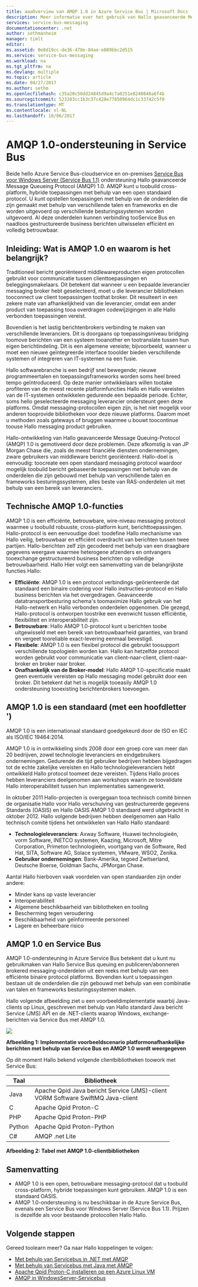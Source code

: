 ```yaml
---
title: aaaOverview van AMQP 1.0 in Azure Service Bus | Microsoft Docs
description: Meer informatie over het gebruik van Hallo geavanceerde Message Queuing-Protocol (AMQP) 1.0 in Azure.
services: service-bus-messaging
documentationcenter: .net
author: sethmanheim
manager: timlt
editor: 
ms.assetid: 0e8d19cc-de36-478e-84ae-e089bbc2d515
ms.service: service-bus-messaging
ms.workload: na
ms.tgt_pltfrm: na
ms.devlang: multiple
ms.topic: article
ms.date: 04/27/2017
ms.author: sethm
ms.openlocfilehash: c35a20c50dd24845d9a4c7a0251e8240848a6f4b
ms.sourcegitcommit: 523283cc1b3c37c428e77850964dc1c33742c5f0
ms.translationtype: MT
ms.contentlocale: nl-NL
ms.lasthandoff: 10/06/2017
---
```

# <a name="amqp-10-support-in-service-bus"></a>AMQP 1.0-ondersteuning in Service Bus
Beide hello Azure Service Bus-cloudservice en on-premises [Service Bus voor Windows Server (Service Bus 1.1)](https://msdn.microsoft.com/library/dn282144.aspx) ondersteuning Hallo geavanceerde Message Queueing Protocol (AMQP) 1.0. AMQP kunt u toobuild cross-platform, hybride toepassingen met behulp van een open standaard protocol. U kunt opstellen toepassingen met behulp van de onderdelen die zijn gemaakt met behulp van verschillende talen en frameworks en die worden uitgevoerd op verschillende besturingssystemen worden uitgevoerd. Al deze onderdelen kunnen verbinding tooService Bus en naadloos gestructureerde business berichten uitwisselen efficiënt en volledig betrouwbaar.

## <a name="introduction-what-is-amqp-10-and-why-is-it-important"></a>Inleiding: Wat is AMQP 1.0 en waarom is het belangrijk?
Traditioneel bericht georiënteerd middlewareproducten eigen protocollen gebruikt voor communicatie tussen clienttoepassingen en beleggingsmakelaars. Dit betekent dat wanneer u een bepaalde leverancier messaging broker hebt geselecteerd, moet u die leverancier bibliotheken tooconnect uw client toepassingen toothat broker. Dit resulteert in een zekere mate van afhankelijkheid van die leverancier, omdat een ander product van toepassing tooa overdragen codewijzigingen in alle Hallo verbonden toepassingen vereist. 

Bovendien is het lastig berichtenbrokers verbinding te maken van verschillende leveranciers. Dit is doorgaans op toepassingsniveau bridging toomove berichten van een systeem tooanother en tootranslate tussen hun eigen berichtindeling. Dit is een algemene vereiste; bijvoorbeeld, wanneer u moet een nieuwe geïntegreerde interface tooolder bieden verschillende systemen of integreren van IT-systemen na een fusie.

Hallo softwarebranche is een bedrijf snel bewegende; nieuwe programmeertalen en toepassingsframeworks worden soms heel breed tempo geïntroduceerd. Op deze manier ontwikkelaars willen tootake profiteren van de meest recente platformfuncties Hallo en Hallo vereisten van de IT-systemen ontwikkelen gedurende een bepaalde periode. Echter, soms hello geselecteerde messaging leverancier ondersteunt geen deze platforms. Omdat messaging-protocollen eigen zijn, is het niet mogelijk voor anderen tooprovide bibliotheken voor deze nieuwe platforms. Daarom moet u methoden zoals gateways of bruggen waarmee u bouwt toocontinue toouse Hallo messaging product gebruiken.

Hallo-ontwikkeling van Hallo geavanceerde Message Queuing-Protocol (AMQP) 1.0 is gemotiveerd door deze problemen. Deze afkomstig is van JP Morgan Chase die, zoals de meest financiële diensten ondernemingen, zware gebruikers van middleware bericht georiënteerd. Hallo-doel is eenvoudig: toocreate een open standaard messaging protocol waardoor mogelijk toobuild bericht gebaseerde toepassingen met behulp van de onderdelen die zijn gebouwd met behulp van verschillende talen en frameworks besturingssystemen, alles beste van RAS-onderdelen uit met behulp van een bereik van leveranciers.

## <a name="amqp-10-technical-features"></a>Technische AMQP 1.0-functies
AMQP 1.0 is een efficiënte, betrouwbare, wire-niveau messaging protocol waarmee u toobuild robuuste, cross-platform kunt, berichttoepassingen. Hallo-protocol is een eenvoudige doel: toodefine Hallo mechanisme van Hallo veilig, betrouwbaar en efficiënt overdracht van berichten tussen twee partijen. Hallo-berichten zelf zijn gecodeerd met behulp van een draagbare gegevens weergave waarmee heterogene afzenders en ontvangers tooexchange gestructureerd business berichten op volledige betrouwbaarheid. Hallo Hier volgt een samenvatting van de belangrijkste functies Hallo:

* **Efficiënte**: AMQP 1.0 is een protocol verbindings-geörienteerde dat standaard een binaire codering voor Hallo instructies-protocol en Hallo business berichten via het overgedragen. Geavanceerde datatransportbesturing schema's toomaximize Hallo gebruik van het Hallo-netwerk en Hallo verbonden onderdelen opgenomen. Die gezegd, Hallo-protocol is ontworpen toostrike een evenwicht tussen efficiëntie, flexibiliteit en interoperabiliteit zijn.
* **Betrouwbare**: Hallo AMQP 1.0-protocol kunt u berichten toobe uitgewisseld met een bereik van betrouwbaarheid garanties, van brand en vergeet tooreliable exact-levering eenmaal bevestigd.
* **Flexibele**: AMQP 1.0 is een flexibel protocol die gebruikt toosupport verschillende topologieën worden kan. Hallo kan hetzelfde protocol worden gebruikt voor communicatie van client-naar-client, client-naar-broker en broker naar broker.
* **Onafhankelijk van de Broker-model**: Hallo AMQP 1.0-specificatie maakt geen eventuele vereisten op Hallo messaging model gebruikt door een broker. Dit betekent dat het is mogelijk tooeasily AMQP 1.0 ondersteuning tooexisting berichtenbrokers toevoegen.

## <a name="amqp-10-is-a-standard-with-a-capital-s"></a>AMQP 1.0 is een standaard (met een hoofdletter ')
AMQP 1.0 is een internationaal standaard goedgekeurd door de ISO en IEC als ISO/IEC 19464:2014.

AMQP 1.0 is in ontwikkeling sinds 2008 door een groep core van meer dan 20 bedrijven, zowel technologie leveranciers en eindgebruikers ondernemingen. Gedurende die tijd gebruiker bedrijven hebben bijgedragen tot de echte zakelijke vereisten en Hallo technologieleveranciers hebt ontwikkeld Hallo protocol toomeet deze vereisten. Tijdens Hallo proces hebben leveranciers deelgenomen aan workshops waarin ze toovalidate Hallo interoperabiliteit tussen hun implementaties samengewerkt.

In oktober 2011 Hallo-projecten is overgegaan tooa technisch comité binnen de organisatie Hallo voor Hallo verschuiving van gestructureerde gegevens Standards (OASIS) en Hallo OASIS AMQP 1.0 standaard werd uitgebracht in oktober 2012. Hallo volgende bedrijven hebben deelgenomen aan Hallo technisch comité tijdens het ontwikkelen van Hallo Hallo standaard:

* **Technologieleveranciers**: Axway Software, Huawei technologieën, vorm Software, INETCO systemen, Kaazing, Microsoft, Mitre Corporation, Primeton technologieën, voortgang van de Software, Red Hat, SITA, Software AG, Solace systemen, VMware, WSO2, Zenika.
* **Gebruiker ondernemingen**: Bank-Amerika, tegoed Zwitserland, Deutsche Boerse, Goldman Sachs, JPMorgan Chase.

Aantal Hallo hierboven vaak voordelen van open standaarden zijn onder andere:

* Minder kans op vaste leverancier
* Interoperabiliteit
* Algemene beschikbaarheid van bibliotheken en tooling
* Bescherming tegen veroudering
* Beschikbaarheid van geïnformeerde personeel
* Lagere en beheerbare risico

## <a name="amqp-10-and-service-bus"></a>AMQP 1.0 en Service Bus
AMQP 1.0-ondersteuning in Azure Service Bus betekent dat u kunt nu gebruikmaken van Hallo Service Bus queuing en publiceren/abonneren brokered messaging-onderdelen uit een reeks met behulp van een efficiënte binaire protocol platforms. Bovendien kunt u toepassingen bestaan uit de onderdelen die zijn gebouwd met behulp van een combinatie van talen en frameworks besturingssystemen maken.

Hallo volgende afbeelding ziet u een voorbeeldimplementatie waarbij Java-clients op Linux, geschreven met behulp van Hallo standard Java bericht Service (JMS) API en de .NET-clients waarop Windows, exchange-berichten via Service Bus met AMQP 1.0.

![][0]

**Afbeelding 1: Implementatie voorbeeldscenario platformonafhankelijke berichten met behulp van Service Bus en AMQP 1.0 wordt weergegeven**

Op dit moment Hallo bekend volgende clientbibliotheken toowork met Service Bus:

| Taal | Bibliotheek |
| --- | --- |
| Java |Apache Qpid Java bericht Service (JMS)-client<br/>VORM Software SwiftMQ Java-client |
| C |Apache Qpid Proton-C |
| PHP |Apache Qpid Proton-PHP |
| Python |Apache Qpid Proton-Python |
| C# |AMQP .net Lite |

**Afbeelding 2: Tabel met AMQP 1.0-clientbibliotheken**

## <a name="summary"></a>Samenvatting
* AMQP 1.0 is een open, betrouwbare messaging-protocol dat u toobuild cross-platform, hybride toepassingen kunt gebruiken. AMQP 1.0 is een standaard OASIS.
* AMQP 1.0-ondersteuning is nu beschikbaar in de Azure Service Bus, evenals een Service Bus voor Windows Server (Service Bus 1.1). Prijzen is dezelfde als voor bestaande protocollen Hallo Hallo.

## <a name="next-steps"></a>Volgende stappen
Gereed toolearn meer? Ga naar Hallo koppelingen te volgen:

* [Met behulp van Servicebus in .NET met AMQP]
* [Met behulp van Servicebus met Java met AMQP]
* [Apache Qpid Proton-C installeren op een Azure Linux VM]
* [AMQP in WindowsServer-Servicebus]

[0]: ./media/service-bus-amqp-overview/service-bus-amqp-1.png
[Met behulp van Servicebus in .NET met AMQP]: service-bus-amqp-dotnet.md
[Met behulp van Servicebus met Java met AMQP]: service-bus-amqp-java.md
[Apache Qpid Proton-C installeren op een Azure Linux VM]: service-bus-amqp-apache.md
[AMQP in WindowsServer-Servicebus]: https://msdn.microsoft.com/library/dn574799.aspx

